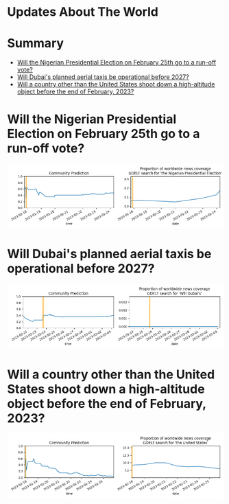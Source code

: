 
Updates About The World
=======================

Summary
=======

* [Will the Nigerian Presidential Election on February 25th go to a run-off vote?](#will-the-nigerian-presidential-election-on-february-25th-go-to-a-run-off-vote)
* [Will Dubai's planned aerial taxis be operational before 2027?](#will-dubais-planned-aerial-taxis-be-operational-before-2027)
* [Will a country other than the United States shoot down a high-altitude object before the end of February, 2023?](#will-a-country-other-than-the-united-states-shoot-down-a-high-altitude-object-before-the-end-of-february-2023)

# Will the Nigerian Presidential Election on February 25th go to a run-off vote?


![Will Nigerian Election Go To Run-off](assets/05.png)
# Will Dubai's planned aerial taxis be operational before 2027?


![Dubai's aerial taxis operational before 2027?](assets/09.png)
# Will a country other than the United States shoot down a high-altitude object before the end of February, 2023?


![Downing High-Altitude Objects, February 2023](assets/10.png)